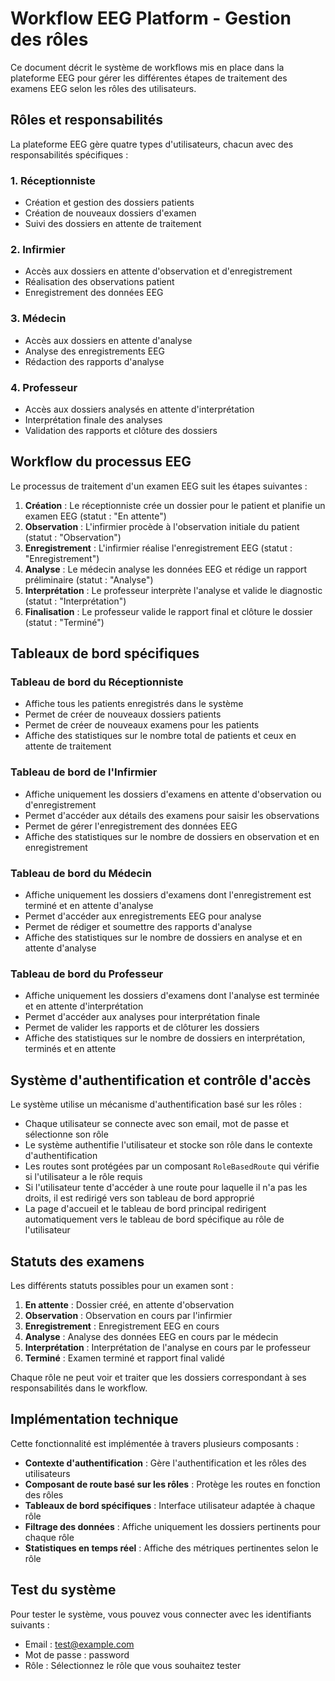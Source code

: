 # Workflow EEG Platform - Gestion des rôles

Ce document décrit le système de workflows mis en place dans la plateforme EEG pour gérer les différentes étapes de traitement des examens EEG selon les rôles des utilisateurs.

## Rôles et responsabilités

La plateforme EEG gère quatre types d'utilisateurs, chacun avec des responsabilités spécifiques :

### 1. Réceptionniste
- Création et gestion des dossiers patients
- Création de nouveaux dossiers d'examen
- Suivi des dossiers en attente de traitement

### 2. Infirmier
- Accès aux dossiers en attente d'observation et d'enregistrement
- Réalisation des observations patient
- Enregistrement des données EEG

### 3. Médecin
- Accès aux dossiers en attente d'analyse
- Analyse des enregistrements EEG
- Rédaction des rapports d'analyse

### 4. Professeur
- Accès aux dossiers analysés en attente d'interprétation
- Interprétation finale des analyses
- Validation des rapports et clôture des dossiers

## Workflow du processus EEG

Le processus de traitement d'un examen EEG suit les étapes suivantes :

1. **Création** : Le réceptionniste crée un dossier pour le patient et planifie un examen EEG (statut : "En attente")
2. **Observation** : L'infirmier procède à l'observation initiale du patient (statut : "Observation")
3. **Enregistrement** : L'infirmier réalise l'enregistrement EEG (statut : "Enregistrement")
4. **Analyse** : Le médecin analyse les données EEG et rédige un rapport préliminaire (statut : "Analyse")
5. **Interprétation** : Le professeur interprète l'analyse et valide le diagnostic (statut : "Interprétation")
6. **Finalisation** : Le professeur valide le rapport final et clôture le dossier (statut : "Terminé")

## Tableaux de bord spécifiques

### Tableau de bord du Réceptionniste
- Affiche tous les patients enregistrés dans le système
- Permet de créer de nouveaux dossiers patients
- Permet de créer de nouveaux examens pour les patients
- Affiche des statistiques sur le nombre total de patients et ceux en attente de traitement

### Tableau de bord de l'Infirmier
- Affiche uniquement les dossiers d'examens en attente d'observation ou d'enregistrement
- Permet d'accéder aux détails des examens pour saisir les observations
- Permet de gérer l'enregistrement des données EEG
- Affiche des statistiques sur le nombre de dossiers en observation et en enregistrement

### Tableau de bord du Médecin
- Affiche uniquement les dossiers d'examens dont l'enregistrement est terminé et en attente d'analyse
- Permet d'accéder aux enregistrements EEG pour analyse
- Permet de rédiger et soumettre des rapports d'analyse
- Affiche des statistiques sur le nombre de dossiers en analyse et en attente d'analyse

### Tableau de bord du Professeur
- Affiche uniquement les dossiers d'examens dont l'analyse est terminée et en attente d'interprétation
- Permet d'accéder aux analyses pour interprétation finale
- Permet de valider les rapports et de clôturer les dossiers
- Affiche des statistiques sur le nombre de dossiers en interprétation, terminés et en attente

## Système d'authentification et contrôle d'accès

Le système utilise un mécanisme d'authentification basé sur les rôles :

- Chaque utilisateur se connecte avec son email, mot de passe et sélectionne son rôle
- Le système authentifie l'utilisateur et stocke son rôle dans le contexte d'authentification
- Les routes sont protégées par un composant `RoleBasedRoute` qui vérifie si l'utilisateur a le rôle requis
- Si l'utilisateur tente d'accéder à une route pour laquelle il n'a pas les droits, il est redirigé vers son tableau de bord approprié
- La page d'accueil et le tableau de bord principal redirigent automatiquement vers le tableau de bord spécifique au rôle de l'utilisateur

## Statuts des examens

Les différents statuts possibles pour un examen sont :

1. **En attente** : Dossier créé, en attente d'observation
2. **Observation** : Observation en cours par l'infirmier
3. **Enregistrement** : Enregistrement EEG en cours
4. **Analyse** : Analyse des données EEG en cours par le médecin
5. **Interprétation** : Interprétation de l'analyse en cours par le professeur
6. **Terminé** : Examen terminé et rapport final validé

Chaque rôle ne peut voir et traiter que les dossiers correspondant à ses responsabilités dans le workflow.

## Implémentation technique

Cette fonctionnalité est implémentée à travers plusieurs composants :

- **Contexte d'authentification** : Gère l'authentification et les rôles des utilisateurs
- **Composant de route basé sur les rôles** : Protège les routes en fonction des rôles
- **Tableaux de bord spécifiques** : Interface utilisateur adaptée à chaque rôle
- **Filtrage des données** : Affiche uniquement les dossiers pertinents pour chaque rôle
- **Statistiques en temps réel** : Affiche des métriques pertinentes selon le rôle

## Test du système

Pour tester le système, vous pouvez vous connecter avec les identifiants suivants :
- Email : test@example.com
- Mot de passe : password
- Rôle : Sélectionnez le rôle que vous souhaitez tester 